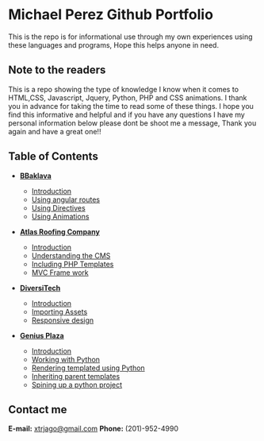 # Michael Perez Github Portfolio
This is the repo is for informational use through my own experiences using these languages and programs, Hope this helps anyone in need.

## Note to the readers
This is a repo showing the type of knowledge I know when it comes to HTML,CSS, Javascript, Jquery, Python, PHP and CSS animations. I thank you in advance for taking the time to read some of these things. I hope you find this informative and helpful and if you have any questions I have my personal information below please dont be shoot me a message, Thank you again and have a great one!!

## Table of Contents
* **[BBaklava](./bbaklava)** 
    * [Introduction](./bbaklava#introduction)
    * [Using angular routes](./bbaklava#angularRoutes)
    * [Using Directives](./bbaklava#usingDirectives)
    * [Using Animations](./bbaklava#animation)

* **[Atlas Roofing Company](./atlasRoofing)** 
    * [Introduction](./atlasRoofing#introduction)
    * [Understanding the CMS](./atlasRoofing#CMS)
    * [Including PHP Templates](./atlasRoofing#templates)
    * [MVC Frame work](./atlasRoofing#mvc)
    
* **[DiversiTech](./diversitech)** 
    * [Introduction](./diversitech#introduction)
    * [Importing Assets](./diversitech#assets)
    * [Responsive design](./diversitech#responsive)
    
* **[Genius Plaza](./geniusPlaza)** 
    * [Introduction](./geniusPlaza#introduction)
    * [Working with Python](./geniusPlaza#python)
    * [Rendering templated using Python](./geniusPlaza#render)
    * [Inheriting parent templates](./geniusPlaza#inherit)
    * [Spining up a python project](./geniusPlaza#startupPython)
    
## Contact me
**E-mail:** xtrjago@gmail.com
**Phone:** (201)-952-4990
